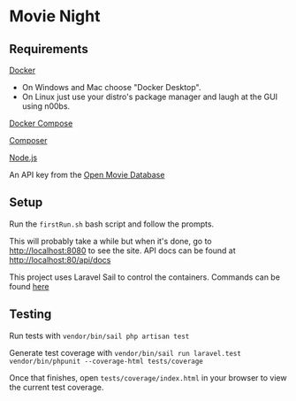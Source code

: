 # Movie Night

## Requirements

[Docker](https://www.docker.com/get-started)

- On Windows and Mac choose "Docker Desktop".
- On Linux just use your distro's
package manager and laugh at the GUI using n00bs.

[Docker Compose](https://docs.docker.com/compose/install/)

[Composer](https://getcomposer.org/download/)

[Node.js](https://nodejs.org/en/download/)

An API key from the [Open Movie Database](http://www.omdbapi.com/apikey.aspx)

## Setup

Run the `firstRun.sh` bash script and follow the prompts.

This will probably take a while but when it's done, go to [http://localhost:8080](http://localhost:8080)
to see the site. API docs can be found at [http://localhost:80/api/docs](http://localhost:80/api/docs)

This project uses Laravel Sail to control the containers.  Commands can be found
[here](https://laravel.com/docs/8.x/sail)

## Testing

Run tests with `vendor/bin/sail php artisan test`

Generate test coverage with
`vendor/bin/sail run laravel.test vendor/bin/phpunit --coverage-html tests/coverage`

Once that finishes, open `tests/coverage/index.html` in your browser to view
the current test coverage.
